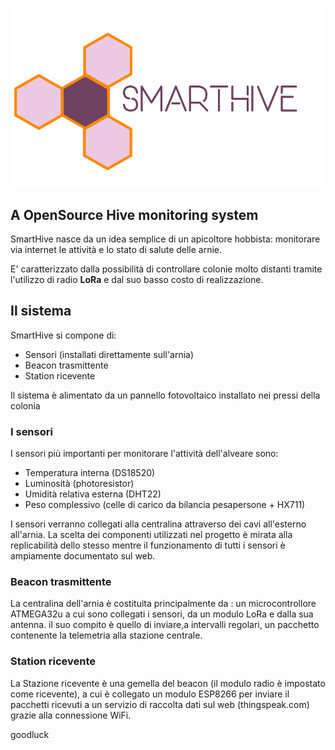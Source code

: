 [logo]:logo.png
![logo]
## A OpenSource Hive monitoring system
SmartHive nasce da un idea semplice di un apicoltore hobbista: monitorare via internet le attività e lo stato di salute delle arnie.

E' caratterizzato dalla possibilità di controllare colonie molto distanti tramite l'utilizzo di radio **LoRa** e dal suo basso costo di realizzazione. 
## Il sistema
SmartHive si compone di:
* Sensori (installati direttamente sull'arnia)
* Beacon trasmittente
* Station ricevente

Il sistema è alimentato da un pannello fotovoltaico installato nei pressi della colonia
### I sensori
I sensori più importanti per monitorare l'attività dell'alveare sono:
* Temperatura interna (DS18520)
* Luminosità (photoresistor)
* Umidità relativa esterna (DHT22)
* Peso complessivo (celle di carico da bilancia pesapersone + HX711)

I sensori verranno collegati alla centralina attraverso dei cavi all'esterno all'arnia.
La scelta dei componenti utilizzati nel progetto è mirata alla replicabilità dello stesso mentre il funzionamento di tutti i sensori è ampiamente documentato sul web. 
### Beacon trasmittente
La centralina dell'arnia è costituita principalmente da : un microcontrollore ATMEGA32u a cui sono collegati i sensori, da un modulo LoRa e dalla sua antenna.
il suo compito è quello di inviare,a intervalli regolari, un pacchetto contenente la telemetria alla stazione centrale. 
### Station ricevente 
La Stazione ricevente è una gemella del beacon (il modulo radio è impostato come ricevente), a cui è collegato un modulo ESP8266 per inviare il pacchetti ricevuti a un servizio di raccolta dati sul web (thingspeak.com) grazie alla connessione WiFi.

goodluck
